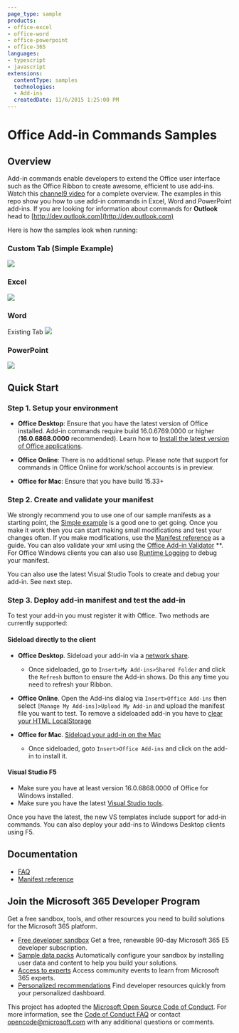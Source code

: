 ```yaml
---
page_type: sample
products:
- office-excel
- office-word
- office-powerpoint
- office-365
languages:
- typescript
- javascript
extensions:
  contentType: samples
  technologies:
  - Add-ins
  createdDate: 11/6/2015 1:25:00 PM
---
```


# Office Add-in Commands Samples 

## Overview
Add-in commands enable developers to extend the Office user interface such as the Office Ribbon to create awesome, efficient to use add-ins. Watch this [channel9 video](https://channel9.msdn.com/events/Build/2016/P551) for a complete overview. The examples in this repo show you how to use add-in commands in Excel, Word and PowerPoint add-ins. If you are looking for information about commands for **Outlook** head to [http://dev.outlook.com](http://dev.outlook.com)
 
Here is how the samples look when running: 

### Custom Tab (Simple Example)
![](https://i.imgur.com/HRCbRFO.png)

### Excel
![](http://i.imgur.com/OsRIk5E.png)

### Word
Existing Tab
![](http://i.imgur.com/wrA6R3T.png)

### PowerPoint
![](http://i.imgur.com/jwkkNsQ.png)


## Quick Start
### Step 1. Setup your environment


- **Office Desktop**: Ensure that you have the latest version of Office installed. Add-in commands require build 16.0.6769.0000 or higher (**16.0.6868.0000** recommended). Learn how to [Install the latest version of Office applications](http://aka.ms/latestoffice). 
 
- **Office Online**: There is no additional setup. Please note that support for commands in Office Online for work/school accounts is in preview.

- **Office for Mac**: Ensure that you have build 15.33+

### Step 2. Create and validate your manifest
We strongly recommend you to use one of our sample manifests as a starting point, the [Simple example](https://github.com/OfficeDev/Office-Add-in-Commands-Samples/tree/master/Simple) is a good one to get going. Once you make it work then you can start making small modifications and test your changes often. If you make modifications, use the [Manifest reference](http://dev.office.com/docs/add-ins/overview/add-in-manifests) as a guide. You can also validate your xml using the [Office Add-in Validator](https://github.com/OfficeDev/office-addin-validator) **. For Office Windows clients you can also use [Runtime Logging](Tools/RuntimeLogging.md) to debug your manifest.

You can also use the latest Visual Studio Tools to create and debug your add-in. See next step. 

### Step 3. Deploy add-in manifest and test the add-in
To test your add-in you must register it with Office. Two methods are currently supported:
#### Sideload directly to the client
- **Office Desktop**. Sideload your add-in via a [network share](https://msdn.microsoft.com/EN-US/library/office/fp123503.aspx). 
	- Once sideloaded, go to `Insert>My Add-ins>Shared Folder` and click the `Refresh` button to ensure the Add-in shows. Do this any time you need to refresh your Ribbon.
- **Office Online**. Open the Add-ins dialog via `Insert>Office Add-ins` then select `[Manage My Add-ins]>Upload My Add-in` and upload the manifest file you want to test. To remove a sideloaded add-in you have to [clear your HTML LocalStorage](http://superuser.com/questions/519628/clear-html5-local-storage-on-a-specific-page) 

- **Office for Mac**. [Sideload your add-in on the Mac](https://dev.office.com/docs/add-ins/testing/sideload-an-office-add-in-on-ipad-and-mac)
	- Once sideloaded, goto `Insert>Office Add-ins` and click on the add-in to install it.

#### Visual Studio F5
- Make sure you have at least version 16.0.6868.0000 of Office for Windows installed. 
- Make sure you have the latest [Visual Studio tools](https://www.visualstudio.com/en-us/features/office-tools-vs.aspx). 

Once you have the latest, the new VS templates include support for add-in commands. You can also deploy your add-ins to Windows Desktop clients using F5. 

## Documentation
- [FAQ](https://github.com/OfficeDev/Office-Add-in-Commands-Samples/blob/master/FAQ.md)
- [Manifest reference](http://dev.office.com/docs/add-ins/overview/add-in-manifests)

## Join the Microsoft 365 Developer Program
Get a free sandbox, tools, and other resources you need to build solutions for the Microsoft 365 platform.
- [Free developer sandbox](https://developer.microsoft.com/microsoft-365/dev-program#Subscription) Get a free, renewable 90-day Microsoft 365 E5 developer subscription.
- [Sample data packs](https://developer.microsoft.com/microsoft-365/dev-program#Sample) Automatically configure your sandbox by installing user data and content to help you build your solutions.
- [Access to experts](https://developer.microsoft.com/microsoft-365/dev-program#Experts) Access community events to learn from Microsoft 365 experts.
- [Personalized recommendations](https://developer.microsoft.com/microsoft-365/dev-program#Recommendations) Find developer resources quickly from your personalized dashboard.


        
    


This project has adopted the [Microsoft Open Source Code of Conduct](https://opensource.microsoft.com/codeofconduct/). For more information, see the [Code of Conduct FAQ](https://opensource.microsoft.com/codeofconduct/faq/) or contact [opencode@microsoft.com](mailto:opencode@microsoft.com) with any additional questions or comments.
